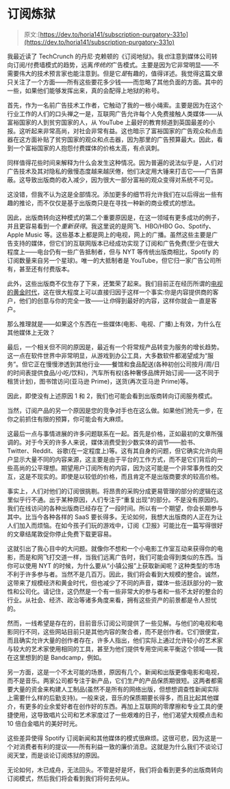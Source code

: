 # 订阅炼狱

> 原文:[https://dev.to/horia141/subscription-purgatory-331o](https://dev.to/horia141/subscription-purgatory-331o)

我最近读了 TechCrunch 的丹尼·克赖顿的《订阅地狱》。我*也*注意到媒体公司转向订阅/付费墙模式的趋势，远离*传统的*广告模式。主要是因为它非常明显——不需要伟大的技术预言家也能注意到。但是它*是*有趣的，值得详述。我觉得这篇文章只关注了一个方面——所有这些要花多少钱——而忽略了其他负面的方面。其中的一些，如果他们能够发挥出来，真的会配得上地狱的称号。

首先，作为一名前广告技术工作者，它触动了我的一根小绳索。主要是因为在这个行业工作的人们的口头禅之一是，互联网广告允许每个人免费接触人类媒体——从富裕国家的人到贫穷国家的人，从 YouTube 上最好的教育频道到英国最差的小报。这听起来非常高尚，对社会非常有益。这也暗示了富裕国家的广告观众和点击器在这方面补贴了贫穷国家的观众和点击器，因为那里的广告预算最大。因此，看到一个富裕国家的人抱怨付费媒体的价格太高，有点讽刺。

同样值得花些时间来解释为什么会发生这种情况。因为普遍的说法似乎是，人们对广告技术及其对隐私的傲慢态度越来越厌倦，他们决定用大锤来打击它——广告屏蔽。这导致出版商的收入减少，因为很大一部分富裕的观众变得对系统不可见。

这没错，但我不认为这是全部情况。添加更多的细节将允许我们在以后得出一些有趣的推论，而不仅仅是基于出版商只是在寻找一种新的商业模式的想法。

因此，出版商转向这种模式的第二个重要原因是，在这一领域有更多成功的例子，并且更容易看到一个*重新获得*。我这里说的是网飞、HBO/HBO Go、Spotify、Apple Music 等。这些基本上都是网上的电视，网上的广播。虽然这些主要是广告支持的媒体，但它们的互联网版本已经成功实现了订阅和广告免费(至少在很大程度上——电台仍有一些广告抵制者，但与 NYT 等传统出版商相比，Spotify 的订阅数量来自另一个星球)。唯一的大抵制者是 YouTube，但它归一家广告公司所有，甚至还有付费版本。

此外，这些出版商不仅生存了下来，还繁荣了起来。我们目前正在经历所谓的[电视的黄金时代](https://en.m.wikipedia.org/wiki/Golden_Age_of_Television_(2000s%E2%80%93present))，这在很大程度上可以直接归因于这样一个事实:你是内容提供商的客户，他们的创意与你的完全一致——让*你*得到最好的内容，这样你就会一直是客户。

那么推理就是——如果这个东西在一些媒体(电影、电视、广播)上有效，为什么在其他媒体上无效？

最后，一个相关但不同的原因是，最近有一个将常规产品转变为服务的增长趋势。这一点在软件世界中非常明显，从游戏到办公工具，大多数软件都渴望成为“服务”。但它正在慢慢渗透到其他行业——餐馆和食品配送(各种初创公司按月/周/日的时间表提供食品/小吃/饮料)，汽车所有权(各种奢侈品牌开始订阅——这不同于租赁计划)，图书馆访问(亚马逊 Prime)，送货(再次亚马逊 Prime)等。

因此，即使没有上述原因 1 和 2，我们也可能会看到出版商转向订阅服务模式。

当然，订阅产品的另一个原因是您的竞争对手也在这么做。如果他们抢先一步，在你之前抓住有限的预算，你可能会有大麻烦。

这最后一点与事情进展的许多问题联系在一起。首先是价格，正如最初的文章所强调的。对于今天的许多人来说，媒体消费受到少数实体的调节——脸书、Twitter、Reddit、谷歌(在一定程度上)等。这有其自身的问题，但它确实允许向用户显示大量不同的内容来源，这主要是由于平台的工作方式，而不是它们背后的一些高尚的公平理想。期望用户订阅所有的内容，因为这可能是一个非常事务性的交互，这是不现实的。即使是以较低的价格，而且肯定不是出版商要求的较高价格。

事实上，人们对他们的订阅很挑剔。将昂贵的采购分成更易管理的部分的逻辑在这里似乎行不通。出于某种原因，人们专注于“重复出现”的部分。不是没有原因的。我们在线访问的各种出版商已经存在了一段时间。所以有一个期望，你会长期参与其中。比当今各种各样的 SaaS 要长得多。无论如何，我想大出版商的人正在为让人们加入而烦恼。在如今孩子们玩的游戏中，订阅《卫报》可能比在一篇写得很好的文章结尾敦促你停止免费下载更容易。

这就引出了我心目中的大问题。就像你不想和一个小电影工作室互动来获得你的电影，而是和网飞打交道一样，当我们远离广告时，我们可能会得到类似的东西。当你可以使用 NYT 的时候，为什么要从“小镇公报”上获取新闻呢？这种类型的市场不利于许多参与者。当然不是几百万。因此，我们将会看到大规模的整合。诚然，这带来了规模经济和黄金时代，但也减少了不同的声音，媒体一些活跃部分的一致性和公司化。请记住，这仍然是一个有一些非常大的参与者和一些不太好的整合的行业。从社会、经济、政治等诸多角度来看，拥有这些资产的前景都是令人担忧的。

然而，一线希望是存在的，目前音乐订阅公司提供了一些见解。与他们的电视和电影同行不同，这些网站目前只是其他内容的聚合者，而不是创作者。它们很便宜，而且确实允许大量的创作者存在，许多人指出，他们实际上通过允许较小的艺术家与较大的艺术家使用相同的工具，甚至为他们提供专用空间来平衡这个领域——我在这里想到的是 Bandcamp，例如。

另一方面，这是一个不太可能的场景，原因有几个。新闻和出版更像电影和电视，而不是音乐。两家公司都专注于新产品，它们生产的产品保质期很短。这两者都需要大量的资金来构建人工制品(虽然不是所有的网络出版，但想想调查性新闻实际上需要什么样的后勤支持)。一般来说，音乐的保质期要长得多，而且比起其他媒介，有更多的业余爱好者在创作好的东西。再加上互联网的零摩擦和专业工具的便捷使用，这导致唱片公司和艺术家度过了一些艰难的日子，他们渴望大规模点击和 10 倍白金唱片的美好时光。

这些差异使得 Spotify 订阅新闻和其他媒体的模式很麻烦。这很可悲，因为这是一个对消费者有利的提议——所有利益一致的廉价消息。这就是为什么我们不谈论订阅天堂，而是谈论订阅炼狱的原因。

无论如何，木已成舟，无法回头。不管是好是坏，我们将会看到更多的出版商转向订阅模式，然后我们将会看到我们将何去何从。